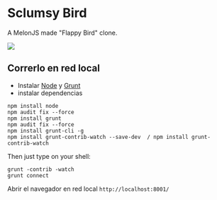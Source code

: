 Sclumsy Bird
===========

A MelonJS made "Flappy Bird" clone.

![](https://imgur.com/a/SHOwCta)



## Correrlo en red local

- Instalar [Node](http://nodejs.org/download/) y [Grunt](http://gruntjs.com/)
- instalar dependencias

```
npm install node
npm audit fix --force
npm install grunt
npm audit fix --force
npm install grunt-cli -g
npm install grunt-contrib-watch --save-dev  / npm install grunt-contrib-watch 

```

Then just type on your shell:

```
grunt -contrib -watch
grunt connect
```

Abrir el navegador en red local `http://localhost:8001/`


